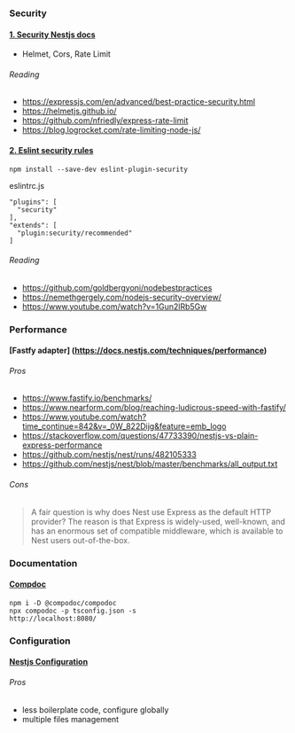 ### Security

#### [1. Security Nestjs docs](https://docs.nestjs.com/techniques/security)

- Helmet, Cors, Rate Limit

###### Reading
- https://expressjs.com/en/advanced/best-practice-security.html
- https://helmetjs.github.io/
- https://github.com/nfriedly/express-rate-limit
- https://blog.logrocket.com/rate-limiting-node-js/


#### [2. Eslint security rules](https://github.com/nodesecurity/eslint-plugin-security)

```
npm install --save-dev eslint-plugin-security
```

eslintrc.js
```
"plugins": [
  "security"
],
"extends": [
  "plugin:security/recommended"
]
```

###### Reading
- https://github.com/goldbergyoni/nodebestpractices
- https://nemethgergely.com/nodejs-security-overview/
- https://www.youtube.com/watch?v=1Gun2lRb5Gw


### Performance

#### [Fastfy adapter] (https://docs.nestjs.com/techniques/performance)

###### Pros

- https://www.fastify.io/benchmarks/
- https://www.nearform.com/blog/reaching-ludicrous-speed-with-fastify/
- https://www.youtube.com/watch?time_continue=842&v=_0W_822Dijg&feature=emb_logo
- https://stackoverflow.com/questions/47733390/nestjs-vs-plain-express-performance
- https://github.com/nestjs/nest/runs/482105333
- https://github.com/nestjs/nest/blob/master/benchmarks/all_output.txt

###### Cons
> A fair question is why does Nest use Express as the default HTTP provider? The reason is that Express is widely-used, well-known, and has an enormous set of compatible middleware, which is available to Nest users out-of-the-box.



### Documentation
#### [Compdoc](https://docs.nestjs.com/recipes/documentation#documentation)

```
npm i -D @compodoc/compodoc
npx compodoc -p tsconfig.json -s
http://localhost:8080/
```

### Configuration
#### [Nestjs Configuration](https://docs.nestjs.com/techniques/configuration)

###### Pros
- less boilerplate code, configure globally
- multiple files management


